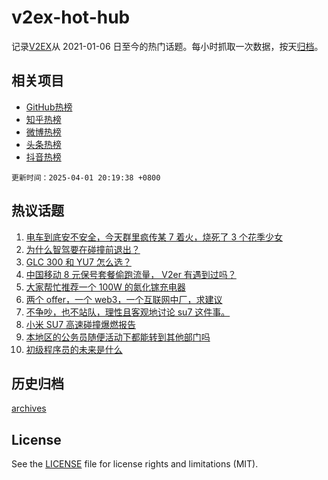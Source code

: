 # v2ex-hot-hub

 记录[V2EX](https://www.v2ex.com/)从 2021-01-06 日至今的热门话题。每小时抓取一次数据，按天[归档](archives)。
 
 ## 相关项目

- [GitHub热榜](https://github.com/lonnyzhang423/github-hot-hub)
- [知乎热榜](https://github.com/lonnyzhang423/zhihu-hot-hub)
- [微博热榜](https://github.com/lonnyzhang423/weibo-hot-hub)
- [头条热榜](https://github.com/lonnyzhang423/toutiao-hot-hub)
- [抖音热榜](https://github.com/lonnyzhang423/douyin-hot-hub)


 `更新时间：2025-04-01 20:19:38 +0800`

## 热议话题

1. [电车到底安不安全，今天群里疯传某 7 着火，烧死了 3 个花季少女](https://www.v2ex.com/t/1122485)
1. [为什么智驾要在碰撞前退出？](https://www.v2ex.com/t/1122560)
1. [GLC 300 和 YU7 怎么选？](https://www.v2ex.com/t/1122433)
1. [中国移动 8 元保号套餐偷跑流量， V2er 有遇到过吗？](https://www.v2ex.com/t/1122548)
1. [大家帮忙推荐一个 100W 的氮化镓充电器](https://www.v2ex.com/t/1122457)
1. [两个 offer，一个 web3，一个互联网中厂，求建议](https://www.v2ex.com/t/1122446)
1. [不争吵，也不站队，理性且客观地讨论 su7 这件事。](https://www.v2ex.com/t/1122622)
1. [小米 SU7 高速碰撞爆燃报告](https://www.v2ex.com/t/1122569)
1. [本地区的公务员随便活动下都能转到其他部门吗](https://www.v2ex.com/t/1122450)
1. [初级程序员的未来是什么](https://www.v2ex.com/t/1122389)

## 历史归档

[archives](archives)

## License

See the [LICENSE](LICENSE) file for license rights and limitations (MIT).
